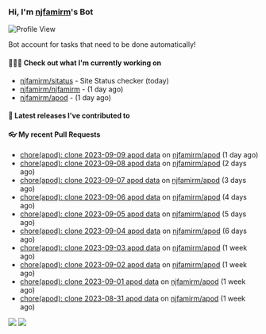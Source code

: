 ### Hi, I'm [njfamirm](https://github.com/njfamirm)'s Bot
![Profile View](https://komarev.com/ghpvc/?username=njfamirm-bot)

Bot account for tasks that need to be done automatically!

#### 👨🏻‍💻 Check out what I'm currently working on

- [njfamirm/sitatus](https://github.com/njfamirm/sitatus) - Site Status checker (today)
- [njfamirm/njfamirm](https://github.com/njfamirm/njfamirm) -  (1 day ago)
- [njfamirm/apod](https://github.com/njfamirm/apod) -  (1 day ago)

#### 🎉 Latest releases I've contributed to


#### 👓 My recent Pull Requests

- [chore(apod): clone 2023-09-09 apod data](https://github.com/njfamirm/apod/pull/65) on [njfamirm/apod](https://github.com/njfamirm/apod) (1 day ago)
- [chore(apod): clone 2023-09-08 apod data](https://github.com/njfamirm/apod/pull/64) on [njfamirm/apod](https://github.com/njfamirm/apod) (2 days ago)
- [chore(apod): clone 2023-09-07 apod data](https://github.com/njfamirm/apod/pull/63) on [njfamirm/apod](https://github.com/njfamirm/apod) (3 days ago)
- [chore(apod): clone 2023-09-06 apod data](https://github.com/njfamirm/apod/pull/62) on [njfamirm/apod](https://github.com/njfamirm/apod) (4 days ago)
- [chore(apod): clone 2023-09-05 apod data](https://github.com/njfamirm/apod/pull/61) on [njfamirm/apod](https://github.com/njfamirm/apod) (5 days ago)
- [chore(apod): clone 2023-09-04 apod data](https://github.com/njfamirm/apod/pull/60) on [njfamirm/apod](https://github.com/njfamirm/apod) (6 days ago)
- [chore(apod): clone 2023-09-03 apod data](https://github.com/njfamirm/apod/pull/59) on [njfamirm/apod](https://github.com/njfamirm/apod) (1 week ago)
- [chore(apod): clone 2023-09-02 apod data](https://github.com/njfamirm/apod/pull/58) on [njfamirm/apod](https://github.com/njfamirm/apod) (1 week ago)
- [chore(apod): clone 2023-09-01 apod data](https://github.com/njfamirm/apod/pull/57) on [njfamirm/apod](https://github.com/njfamirm/apod) (1 week ago)
- [chore(apod): clone 2023-08-31 apod data](https://github.com/njfamirm/apod/pull/56) on [njfamirm/apod](https://github.com/njfamirm/apod) (1 week ago)

![](http://github-profile-summary-cards.vercel.app/api/cards/profile-details?username=njfamirm-bot&theme=transparent)
![](https://github-profile-summary-cards.vercel.app/api/cards/productive-time?username=njfamirm-bot&theme=transparent&utcOffset=3.50)
